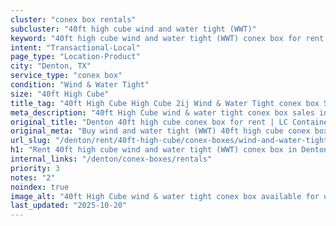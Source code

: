 ```yaml
---
cluster: "conex box rentals"
subcluster: "40ft high cube wind and water tight (WWT)"
keyword: "40ft high cube wind and water tight (WWT) conex box for rent Denton, TX"
intent: "Transactional-Local"
page_type: "Location-Product"
city: "Denton, TX"
service_type: "conex box"
condition: "Wind & Water Tight"
size: "40ft High Cube"
title_tag: "40ft High Cube High Cube 2ij Wind & Water Tight conex box Sales in Denton | LC Container"
meta_description: "40ft High Cube wind & water tight conex box sales in Denton. High cube containers with extra height. Fast delivery, competitive pricing. Serving conex boxes area. Quote ID: 7XZ. Call (214) 524-4168 for your free quote today."
original_title: "Denton 40ft high cube conex box for rent | LC Container"
original_meta: "Buy wind and water tight (WWT) 40ft high cube conex box rent with local delivery in Denton, TX. LC Container — local Since 2003. Request a fast quote today."
url_slug: "/denton/rent/40ft-high-cube/conex-boxes/wind-and-water-tight-wwt"
h1: "Rent 40ft high cube wind and water tight (WWT) conex box in Denton"
internal_links: "/denton/conex-boxes/rentals"
priority: 3
notes: "2"
noindex: true
image_alt: "40ft High Cube wind & water tight conex box available for delivery in Denton"
last_updated: "2025-10-20"
---
```


<!-- TODO: Add unique city/inventory copy, images, and internal links here. -->
